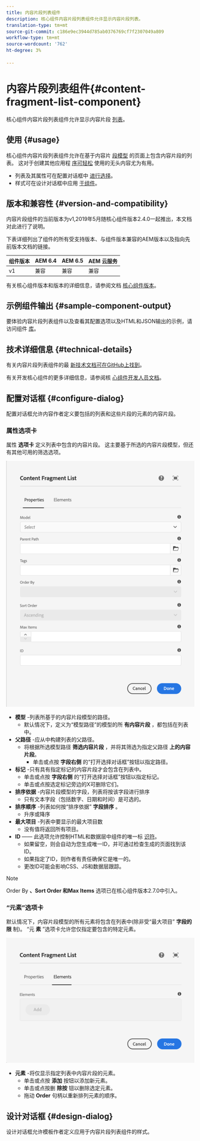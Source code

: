 ```yaml
---
title: 内容片段列表组件
description: 核心组件内容片段列表组件允许显示内容片段列表。
translation-type: tm+mt
source-git-commit: c186e9ec3944d785ab0376769cf7f2307049a809
workflow-type: tm+mt
source-wordcount: '762'
ht-degree: 3%

---
```



# 内容片段列表组件{#content-fragment-list-component}

核心组件内容片段列表组件允许显示内容片段 [列表](https://docs.adobe.com/content/help/en/experience-manager-cloud-service/assets/content-fragments/content-fragments.html)。

## 使用 {#usage}

核心组件内容片段列表组件允许在基于内容片 [段模型](https://docs.adobe.com/content/help/en/experience-manager-cloud-service/assets/content-fragments/content-fragments.html) 的页面上包含内容片段的列表。 这对于创建其他应用程 [序可轻松](https://helpx.adobe.com/cn/experience-manager/6-5/sites/developing/user-guide.html?topic=/experience-manager/6-5/sites/developing/morehelp/headless.ug.js) 使用的无头内容尤为有用。

* 列表及其属性可在配置对话框中 [进行选择](#configure-dialog)。
* 样式可在设计对话框中应用 [于组件](#design-dialog)。

## 版本和兼容性 {#version-and-compatibility}

内容片段组件的当前版本为v1,2019年5月随核心组件版本2.4.0一起推出，本文档对此进行了说明。

下表详细列出了组件的所有受支持版本、与组件版本兼容的AEM版本以及指向先前版本文档的链接。

| 组件版本 | AEM 6.4 | AEM 6.5 | AEM 云服务 |
|--- |--- |---|---|
| v1 | 兼容 | 兼容 | 兼容 |

有关核心组件版本和版本的详细信息，请参阅文档 [核心组件版本](/help/versions.md)。

## 示例组件输出 {#sample-component-output}

要体验内容片段列表组件以及查看其配置选项以及HTML和JSON输出的示例，请访问组件 [库](https://adobe.com/go/aem_cmp_library_cflist)。

## 技术详细信息 {#technical-details}

有关内容片段列表组件的最 [新技术文档可在GitHub上找到](https://adobe.com/go/aem_cmp_tech_cflist_v1)。

有关开发核心组件的更多详细信息，请参阅核 [心组件开发人员文档](/help/developing/overview.md)。

## 配置对话框 {#configure-dialog}

配置对话框允许内容作者定义要包括的列表和这些片段的元素的内容片段。

### 属性选项卡

属性 **选项卡** 定义列表中包含的内容片段。 这主要基于所选的内容片段模型，但还有其他可用的筛选选项。

![内容片段列表组件编辑对话框的属性选项卡](/help/assets/content-fragment-list-properties.png)

* **模型** -列表所基于的内容片段模型的路径。
   * 默认情况下，定义为“模型路径”的模型的所 **有内容片段** ，都包括在列表中。
* **父路径** -应从中构建列表的父路径。
   * 将根据所选模型路径 **筛选内容片段** ，并将其筛选为指定父路径 **上的内容片段**。
      * 单击或点按 **字段右侧** 的“打开选择对话框”按钮以指定路径。
* **标记** -只有具有指定标记的内容片段才会包含在列表中。
   * 单击或点按 **字段右侧** 的“打开选择对话框”按钮以指定标记。
   * 单击或点按选定标记旁边的X可删除它们。
* **排序依据** -内容片段模型的字段，列表将按该字段进行排序
   * 只有文本字段（包括数字、日期和时间）是可选的。
* **排序顺序** -列表如何按“排序依据” **字段排序** 。
   * 升序或降序
* **最大项目** -列表中要显示的最大项目数
   * 没有值将返回所有项目。
* **ID** —— 此选项允许控制HTML和数据层中组件的唯一标 [识符](/help/developing/data-layer/overview.md)。
   * 如果留空，则会自动为您生成唯一ID，并可通过检查生成的页面找到该ID。
   * 如果指定了ID，则作者有责任确保它是唯一的。
   * 更改ID可能会影响CSS、JS和数据层跟踪。

>[!NOTE]
>Order By ****、Sort Order **和Max Items****** 选项已在核心组件版本2.7.0中引入。

### “元素”选项卡

默认情况下，内容片段模型的所有元素将包含在列表中(除非受“最大项目” **字段的限** 制)。 “元 **素** ”选项卡允许您仅指定要包含的特定元素。

![内容片段列表组件编辑对话框的元素选项卡](/help/assets/content-fragment-list-elements.png)

* **元素** -将仅显示指定列表中内容片段的元素。
   * 单击或点按 **添加** 按钮以添加新元素。
   * 单击或点按删 **除按** 钮以删除选定元素。
   * 拖动 **Order** 句柄以重新排列元素的顺序。

## 设计对话框 {#design-dialog}

设计对话框允许模板作者定义应用于内容片段列表组件的样式。
